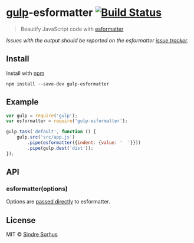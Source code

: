 # [gulp](https://github.com/wearefractal/gulp)-esformatter [![Build Status](https://secure.travis-ci.org/sindresorhus/gulp-esformatter.png?branch=master)](http://travis-ci.org/sindresorhus/gulp-esformatter)

> Beautify JavaScript code with [esformatter](https://github.com/millermedeiros/esformatter)

*Issues with the output should be reported on the esformatter [issue tracker](https://github.com/millermedeiros/esformatter/issues).*


## Install

Install with [npm](https://npmjs.org/package/gulp-esformatter)

```
npm install --save-dev gulp-esformatter
```


## Example

```js
var gulp = require('gulp');
var esformatter = require('gulp-esformatter');

gulp.task('default', function () {
	gulp.src('src/app.js')
		.pipe(esformatter({indent: {value: '  '}}))
		.pipe(gulp.dest('dist'));
});
```


## API

### esformatter(options)

Options are [passed directly](https://github.com/millermedeiros/esformatter#esformatterformatstr-optsstring) to esformatter.


## License

MIT © [Sindre Sorhus](http://sindresorhus.com)
